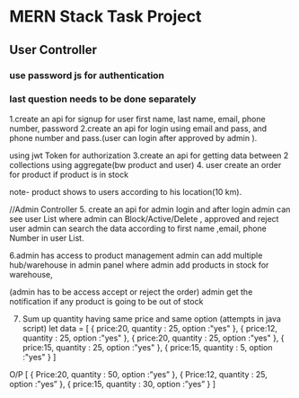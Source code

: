# MERN Stack Task Project
## User Controller
### use password js for authentication
### last question needs to be done separately
1.create an api for signup for user first name, last name, email, phone number, password
2.create an api for login using email and pass, and phone number and pass.(user can login after approved by admin ).

using jwt Token for authorization
3.create an api for getting data between 2 collections using aggregate(bw product and user)
4. user create an order for product if product is in stock

note- product shows to users according to his location(10 km).

//Admin Controller
5. create an api for admin login and after login admin can see user List where admin can Block/Active/Delete , approved and reject user
admin can search the data according to first name ,email, phone Number in user List.

6.admin has access to product management
admin can add multiple hub/warehouse
 in admin panel where admin add products in stock for warehouse,

(admin has to be access accept or reject the order)
admin get the notification if any product is going to be out of stock

7. Sum up quantity having same price and same option (attempts in java script)
let data = [
  {
    price:20,
    quantity : 25,
 option :"yes"
  },
  {
    price:12,
    quantity : 25,
 option :"yes"
  },
  {
    price:20,
    quantity : 25,
    option :"yes"
  },
  {
    price:15,
    quantity : 25,
    option :"yes"
  },
  {
    price:15,
    quantity : 5,
    option :"yes"
  }
]

O/P
[
{
  Price:20,
    quantity : 50,
    option :”yes”
},
{
  Price:12,
    quantity : 25,
    option :”yes”
},
{
  price:15,
    quantity : 30,
    option :”yes”
}
]
